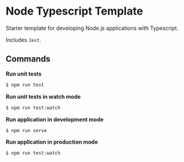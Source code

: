 # Node Typescript Template

Starter template for developing Node.js applications with Typescript.

Includes `Jest`.

## Commands

**Run unit tests**

```sh
$ npm run test
```

**Run unit tests in watch mode**

```sh
$ npm run test:watch
```

**Run application in development mode**

```sh
$ npm run serve
```

**Run application in production mode**

```sh
$ npm run test:watch
```
